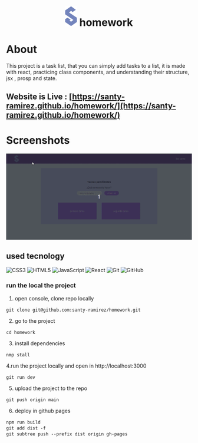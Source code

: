 <div align="center"><h1> <img src=https://github.com/santy-ramirez/assets/blob/main/branding/logo.svg width="32px"/> homework </h1> </div>

# About
This project is a task list, that you can simply add tasks to a list, it is made with react, practicing class components, and understanding their structure, jsx , prosp and state.

## Website is Live : [https://santy-ramirez.github.io/homework/](https://santy-ramirez.github.io/homework/)

# Screenshots
![screenshot](https://github.com/santy-ramirez/assets/blob/main/screenshot_proyectos/taskproject.gif)
## used tecnology
![CSS3](https://img.shields.io/badge/css3-%231572B6.svg?style=for-the-badge&logo=css3&logoColor=white)
![HTML5](https://img.shields.io/badge/html5-%23E34F26.svg?style=for-the-badge&logo=html5&logoColor=white)
![JavaScript](https://img.shields.io/badge/javascript-%23323330.svg?style=for-the-badge&logo=javascript&logoColor=%23F7DF1E)
![React](https://img.shields.io/badge/react-%2320232a.svg?style=for-the-badge&logo=react&logoColor=%2361DAFB)
![Git](https://img.shields.io/badge/git-%23F05033.svg?style=for-the-badge&logo=git&logoColor=white)
![GitHub](https://img.shields.io/badge/github-%23121011.svg?style=for-the-badge&logo=github&logoColor=white)

### run the local the project
1. open console, clone repo locally

~~~
git clone git@github.com:santy-ramirez/homework.git
~~~
2. go to the project
~~~
cd homework
~~~
3. install dependencies

~~~
nmp stall
~~~
4.run the project locally and open in http://localhost:3000

~~~
git run dev
~~~
5. upload the project to the repo

~~~
git push origin main
~~~
6. deploy in github pages

~~~
npm run build
git add dist -f
git subtree push --prefix dist origin gh-pages
~~~

<!-- made using https://prm.pushkaryadav.in -->
